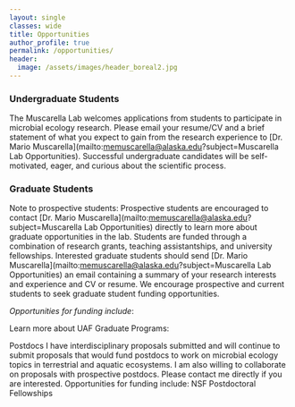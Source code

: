 ```yaml
---
layout: single
classes: wide
title: Opportunities
author_profile: true
permalink: /opportunities/
header:
  image: /assets/images/header_boreal2.jpg
---
```


### Undergraduate Students
The Muscarella Lab welcomes applications from students to participate in microbial ecology research. Please email your resume/CV and a brief statement of what you expect to gain from the research experience to [Dr. Mario Muscarella](mailto:memuscarella@alaska.edu?subject=Muscarella Lab Opportunities). Successful undergraduate candidates will be self-motivated, eager, and curious about the scientific process.

### Graduate Students
Note to prospective students:  Prospective students are encouraged to contact [Dr. Mario Muscarella](mailto:memuscarella@alaska.edu?subject=Muscarella Lab Opportunities) directly to learn more about graduate opportunities in the lab. Students are funded through a combination of research grants, teaching assistantships, and university fellowships. Interested graduate students should send [Dr. Mario Muscarella](mailto:memuscarella@alaska.edu?subject=Muscarella Lab Opportunities) an email containing a summary of your research interests and experience and CV or resume. We encourage prospective and current students to seek graduate student funding opportunities.  

*Opportunities for funding include*:

Learn more about UAF Graduate Programs:
​


Postdocs
I have interdisciplinary proposals submitted and will continue to submit proposals that would fund postdocs to work on microbial ecology topics in terrestrial and aquatic ecosystems. I am also willing to collaborate on proposals with prospective postdocs. Please contact me directly if you are interested. Opportunities for funding include:
NSF Postdoctoral Fellowships
